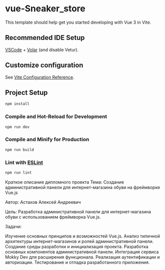 # vue-Sneaker_store

This template should help get you started developing with Vue 3 in Vite.

## Recommended IDE Setup

[VSCode](https://code.visualstudio.com/) + [Volar](https://marketplace.visualstudio.com/items?itemName=Vue.volar) (and disable Vetur).

## Customize configuration

See [Vite Configuration Reference](https://vitejs.dev/config/).

## Project Setup

```sh
npm install
```

### Compile and Hot-Reload for Development

```sh
npm run dev
```

### Compile and Minify for Production

```sh
npm run build
```

### Lint with [ESLint](https://eslint.org/)

```sh
npm run lint
```

Краткое описание дипломного проекта
Тема: Создание административной панели для интернет-магазина обуви на фреймворке Vue.js

Автор: Астахов Алексей Андреевич

Цель: Разработка административной панели для интернет-магазина обуви с использованием фреймворка Vue.js.

Задачи:

Изучение основных принципов и возможностей Vue.js.
Анализ типичной архитектуры интернет-магазинов и ролей административной панели.
Создание среды разработки и инициализация проекта.
Разработка основных компонентов административной панели.
Интеграция сервиса Mokky Dev для расширения функционала.
Реализация аутентификации и авторизации.
Тестирование и отладка разработанного приложения.
